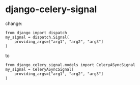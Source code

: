 django-celery-signal
====================

change:

    from django import dispatch
    my_signal = dispatch.Signal(
        providing_args=["arg1", "arg2", "arg3"]
    )

to 

    from django_celery_signal.models import CeleryASyncSignal
    my_signal = CeleryASyncSignal(
        providing_args=["arg1", "arg2", "arg3"]
    )
